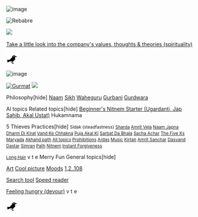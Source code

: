 ![image](https://user-images.githubusercontent.com/5521110/194922204-c8992964-a214-4a68-8ba9-f83cfa5dae43.png)

<img src="https://user-images.githubusercontent.com/5521110/197889853-09c60ee8-53c8-44e1-a18f-ca7671858d96.png" alt="Rebabre" width="50"/>

[<img src="https://user-images.githubusercontent.com/5521110/194920952-ef488e70-9681-469b-8377-1f3a2ba96799.png">](https://www.rebabre.com/draculain.punjabi/)

[Take a little look into the company's values, thoughts & theories (spirituality)](https://www.rebabre.com/immortalgurmat/index.php?title=Main_Page) 

![alt text](https://raw.githubusercontent.com/Silbad/pixa/main/icons/bird.svg)


![image](https://user-images.githubusercontent.com/5521110/194922204-c8992964-a214-4a68-8ba9-f83cfa5dae43.png)

[<img src="https://user-images.githubusercontent.com/5521110/197890409-d6885fc2-bf1d-478c-b8cc-59b35bb5c150.png" alt="Gurmat" width="50"/>](https://www.rebabre.com/immortalgurmat/index.php/Gurmat)
[<img src="https://user-images.githubusercontent.com/5521110/194922507-3adc7b8e-64f2-4766-b1c2-fddf287fbf11.png">](https://www.rebabre.com/immortalgurmat/index.php/Amrit_Sanchar)

Philosophy[hide]
[Naam](https://www.rebabre.com/immortalgurmat/index.php/Naam)
[Sikh](https://www.rebabre.com/immortalgurmat/index.php/Sikh) [Waheguru](https://www.rebabre.com/immortalgurmat/index.php/Waheguru) [Gurbani](https://www.rebabre.com/immortalgurmat/index.php/Gurbani) [Gurdwara](https://www.rebabre.com/immortalgurmat/index.php/Gurdwara)

Al topics
Related topics[hide]
[Beginner's Nitnem Starter (Ugardanti, Jap Sahib, Akal Ustat)](https://drive.google.com/file/d/1QOg46nPSF75iH3H0ZEorIoXZ1_vanBKf/view)
Hukamnama

5 Thieves
Practices[hide]
<small>
Sidak (steadfastness)
[Sharda](https://www.rebabre.com/immortalgurmat/index.php/Sharda) [Amrit Vela](https://www.rebabre.com/immortalgurmat/index.php/Amrit_Vela) [Naam Japna](https://www.rebabre.com/immortalgurmat/index.php/Simran) [Dharm Di Kirat](https://www.rebabre.com/immortalgurmat/index.php/Dharm_Di_Kirat) [Vand Ke Chhakna](https://www.rebabre.com/immortalgurmat/index.php/Vand_Ke_Chhakna) [Puja Akal Ki](https://www.rebabre.com/immortalgurmat/index.php/Puja_Akal_Ki) [Sarbat Da Bhala](https://www.rebabre.com/immortalgurmat/index.php/Sarbat_Da_Bhala) [Sacha Achar](https://www.rebabre.com/immortalgurmat/index.php/Sacha_Achar) [The Five Ks](https://www.rebabre.com/immortalgurmat/index.php/The_Five_Ks) [Maryada](https://www.rebabre.com/immortalgurmat/index.php/Maryada) [Akhand path](https://www.rebabre.com/immortalgurmat/index.php/Akhand_path) [All topics](https://www.rebabre.com/immortalgurmat/index.php/Index) [Prohibitions](https://www.rebabre.com/immortalgurmat/index.php/Prohibitions_in_Sikhism) [Ardas](https://www.rebabre.com/immortalgurmat/index.php/Ardas) [Music](https://www.rebabre.com/immortalgurmat/index.php/Category:Sikh_music) [Kirtan](https://www.rebabre.com/immortalgurmat/index.php/Kirtan) [Amrit Sanchar](https://www.rebabre.com/immortalgurmat/index.php/Amrit_Sanchar) [Dasvand](https://www.rebabre.com/immortalgurmat/index.php/Dasvand) [Dastar](https://www.rebabre.com/immortalgurmat/index.php/Dastar) [Simran](https://www.rebabre.com/immortalgurmat/index.php/Simran) [Path](https://www.rebabre.com/immortalgurmat/index.php/Path) [Nitnem](https://www.rebabre.com/immortalgurmat/index.php/Nitnem) [Instant Forgiveness](https://www.rebabre.com/app/toxity/index.html)

[Long Hair](https://www.rebabre.com/app/voodoo/index.html)</small>
v
t
e
Merry
Fun
General topics[hide]
 
[Art](http://www.jujharpannu.com/index.php) [Cool picture](http://jujharpannu.com/site/content/wltdo.php)
[Moods](https://www.rebabre.com/app/stars/) [1,2..108](https://www.rebabre.com/images/stars.gif)

[Search tool](https://www.rebabre.com/search.html)
[Speed reader](https://jujhar.github.io/-speeed-readaj/)

[Feeling hungry (devour)](https://www.rebabre.com/100p-nutrition.html)
v
t
e


![alt text](https://raw.githubusercontent.com/Silbad/pixa/main/icons/bird.svg)

